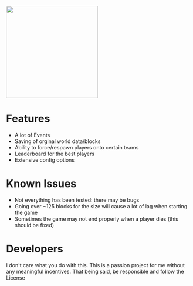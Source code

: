 <div>
  <img width="250" height="250" src="https://github.com/Camerxxn/The-Walls/blob/main/src/main/resources/Icon.png" />
</div>

# Features

- A lot of Events
- Saving of orginal world data/blocks
- Ability to force/respawn players onto certain teams
- Leaderboard for the best players
- Extensive config options

# Known Issues

- Not everything has been tested: there may be bugs
- Going over ~125 blocks for the size will cause a lot of lag when starting the game
- Sometimes the game may not end properly when a player dies (this should be fixed)

# Developers

I don't care what you do with this. This is a passion project for me without any meaningful incentives. That being said, be responsible and follow the License
